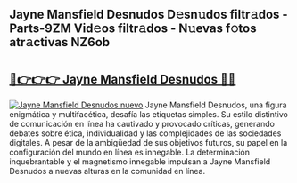 ## Jayne Mansfield Desnudos D𝚎sn𝚞dos filtr𝚊dos - Parts-9ZM Vid𝚎os filtr𝚊dos - N𝚞evas f𝚘tos atr𝚊ctivas NZ6ob

# <h2><a href="http://mb41tk.tromn.icu/?c=Jayne+Mansfield+Desnudos">🔗👉👉👉 Jayne Mansfield Desnudos 🔗🔗</a></h2>

[![Jayne Mansfield Desnudos nuevo](https://i.imgur.com/pEAQMta.gif)](http://mb41tk.tromn.icu/?c=Jayne+Mansfield+Desnudos)
Jayne Mansfield Desnudos, una figura enigmática y multifacética, desafía las etiquetas simples. Su estilo distintivo de comunicación en línea ha cautivado y provocado críticas, generando debates sobre ética, individualidad y las complejidades de las sociedades digitales. A pesar de la ambigüedad de sus objetivos futuros, su papel en la configuración del mundo en línea es innegable. La determinación inquebrantable y el magnetismo innegable impulsan a Jayne Mansfield Desnudos a nuevas alturas en la comunidad en línea.
